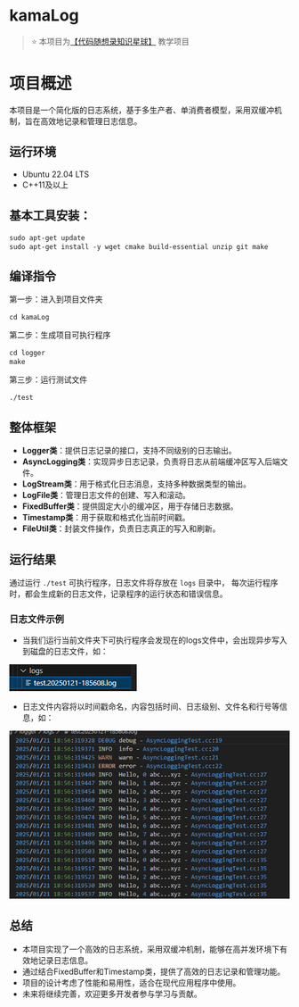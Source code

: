 # kamaLog
> ⭐️ 本项目为[【代码随想录知识星球】](https://programmercarl.com/other/kstar.html) 教学项目

# 项目概述
本项目是一个简化版的日志系统，基于多生产者、单消费者模型，采用双缓冲机制，旨在高效地记录和管理日志信息。

## 运行环境
- Ubuntu 22.04 LTS
- C++11及以上

## 基本工具安装：

```shell
sudo apt-get update
sudo apt-get install -y wget cmake build-essential unzip git make
```

## 编译指令

第一步：进入到项目文件夹

```shell 
cd kamaLog 
```

第二步：生成项目可执行程序

```shell
cd logger
make
```

第三步：运行测试文件

```shell
./test
```

## 整体框架

- **Logger类**：提供日志记录的接口，支持不同级别的日志输出。
- **AsyncLogging类**：实现异步日志记录，负责将日志从前端缓冲区写入后端文件。
- **LogStream类**：用于格式化日志消息，支持多种数据类型的输出。
- **LogFile类**：管理日志文件的创建、写入和滚动。
- **FixedBuffer类**：提供固定大小的缓冲区，用于存储日志数据。
- **Timestamp类**：用于获取和格式化当前时间戳。
- **FileUtil类**：封装文件操作，负责日志真正的写入和刷新。

## 运行结果

通过运行 `./test` 可执行程序，日志文件将存放在 `logs` 目录中，
每次运行程序时，都会生成新的日志文件，记录程序的运行状态和错误信息。

### 日志文件示例

- 当我们运行当前文件夹下可执行程序会发现在的logs文件中，会出现异步写入到磁盘的日志文件，如：
   
![imag](./logger/img/1.png)

- 日志文件内容将以时间戳命名，内容包括时间、日志级别、文件名和行号等信息，如：
  
![imag](./logger/img/2.png)

## 总结

- 本项目实现了一个高效的日志系统，采用双缓冲机制，能够在高并发环境下有效地记录日志信息。
- 通过结合FixedBuffer和Timestamp类，提供了高效的日志记录和管理功能。
- 项目的设计考虑了性能和易用性，适合在现代应用程序中使用。
- 未来将继续完善，欢迎更多开发者参与学习与贡献。
